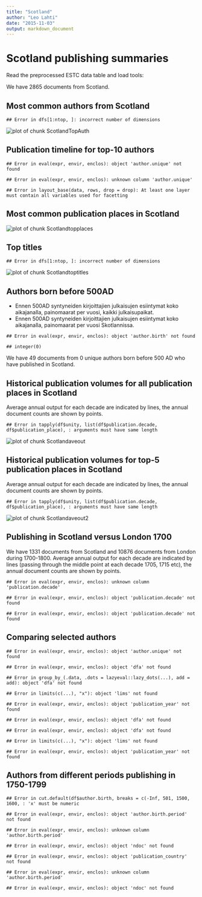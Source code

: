 ```yaml
---
title: "Scotland"
author: "Leo Lahti"
date: "2015-11-03"
output: markdown_document
---
```



# Scotland publishing summaries

Read the preprocessed ESTC data table and load tools:






We have 2865 documents from Scotland.


## Most common authors from Scotland


```
## Error in dfs[1:ntop, ]: incorrect number of dimensions
```

![plot of chunk ScotlandTopAuth](figure/ScotlandTopAuth-1.png) 


## Publication timeline for top-10 authors


```
## Error in eval(expr, envir, enclos): object 'author.unique' not found
```

```
## Error in eval(expr, envir, enclos): unknown column 'author.unique'
```

```
## Error in layout_base(data, rows, drop = drop): At least one layer must contain all variables used for facetting
```


## Most common publication places in Scotland

![plot of chunk Scotlandtopplaces](figure/Scotlandtopplaces-1.png) 


## Top titles 


```
## Error in dfs[1:ntop, ]: incorrect number of dimensions
```

![plot of chunk Scotlandtoptitles](figure/Scotlandtoptitles-1.png) 


## Authors born before 500AD

 * Ennen 500AD syntyneiden kirjoittajien julkaisujen esiintymat koko aikajanalla, painomaarat per vuosi, kaikki julkaisupaikat.
 * Ennen 500AD syntyneiden kirjoittajien julkaisujen esiintymat koko aikajanalla, painomaarat per vuosi Skotlannissa.



```
## Error in eval(expr, envir, enclos): object 'author.birth' not found
```

```
## integer(0)
```

We have 49 documents from 0 unique
authors born before 500 AD who have published in Scotland.



## Historical publication volumes for all publication places in Scotland

Average annual output for each decade are indicated by lines, the annual document counts are shown by points. 


```
## Error in tapply(df$unity, list(df$publication.decade, df$publication_place), : arguments must have same length
```

![plot of chunk Scotlandaveout](figure/Scotlandaveout-1.png) 


## Historical publication volumes for top-5 publication places in Scotland

Average annual output for each decade are indicated by lines, the annual document counts are shown by points. 


```
## Error in tapply(df$unity, list(df$publication.decade, df$publication_place), : arguments must have same length
```

![plot of chunk Scotlandaveout2](figure/Scotlandaveout2-1.png) 


## Publishing in Scotland versus London 1700 



We have 1331 documents from Scotland and 10876 documents from London during 1700-1800. Average annual output for each decade are indicated by lines (passing through the middle point at each decade 1705, 1715 etc), the annual document counts are shown by points.


```
## Error in eval(expr, envir, enclos): unknown column 'publication.decade'
```

```
## Error in eval(expr, envir, enclos): object 'publication.decade' not found
```

```
## Error in eval(expr, envir, enclos): object 'publication.decade' not found
```




## Comparing selected authors


```
## Error in eval(expr, envir, enclos): object 'author.unique' not found
```

```
## Error in eval(expr, envir, enclos): object 'dfa' not found
```

```
## Error in group_by_(.data, .dots = lazyeval::lazy_dots(...), add = add): object 'dfa' not found
```

```
## Error in limits(c(...), "x"): object 'lims' not found
```

```
## Error in eval(expr, envir, enclos): object 'publication_year' not found
```

```
## Error in eval(expr, envir, enclos): object 'dfa' not found
```

```
## Error in eval(expr, envir, enclos): object 'dfa' not found
```

```
## Error in limits(c(...), "x"): object 'lims' not found
```

```
## Error in eval(expr, envir, enclos): object 'publication_year' not found
```

## Authors from different periods publishing in 1750-1799



```
## Error in cut.default(df$author.birth, breaks = c(-Inf, 501, 1500, 1600, : 'x' must be numeric
```

```
## Error in eval(expr, envir, enclos): object 'author.birth.period' not found
```

```
## Error in eval(expr, envir, enclos): unknown column 'author.birth.period'
```

```
## Error in eval(expr, envir, enclos): object 'ndoc' not found
```

```
## Error in eval(expr, envir, enclos): object 'publication_country' not found
```

```
## Error in eval(expr, envir, enclos): unknown column 'author.birth.period'
```

```
## Error in eval(expr, envir, enclos): object 'ndoc' not found
```
